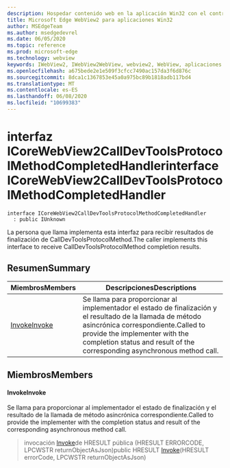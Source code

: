 ```yaml
---
description: Hospedar contenido web en la aplicación Win32 con el control Microsoft Edge WebView2
title: Microsoft Edge WebView2 para aplicaciones Win32
author: MSEdgeTeam
ms.author: msedgedevrel
ms.date: 06/05/2020
ms.topic: reference
ms.prod: microsoft-edge
ms.technology: webview
keywords: IWebView2, IWebView2WebView, webview2, WebView, aplicaciones Win32, Win32, Edge, ICoreWebView2, ICoreWebView2Controller, control de explorador, HTML Edge
ms.openlocfilehash: a675bede2e1e509f3cfcc7490ac157da3f6d876c
ms.sourcegitcommit: 8dca1c1367853e45a0a975bc89b1818adb117bd4
ms.translationtype: MT
ms.contentlocale: es-ES
ms.lasthandoff: 06/08/2020
ms.locfileid: "10699383"
---
```

# <span data-ttu-id="d8f56-104">interfaz ICoreWebView2CallDevToolsProtocolMethodCompletedHandler</span><span class="sxs-lookup"><span data-stu-id="d8f56-104">interface ICoreWebView2CallDevToolsProtocolMethodCompletedHandler</span></span> 

```
interface ICoreWebView2CallDevToolsProtocolMethodCompletedHandler
  : public IUnknown
```

<span data-ttu-id="d8f56-105">La persona que llama implementa esta interfaz para recibir resultados de finalización de CallDevToolsProtocolMethod.</span><span class="sxs-lookup"><span data-stu-id="d8f56-105">The caller implements this interface to receive CallDevToolsProtocolMethod completion results.</span></span>

## <span data-ttu-id="d8f56-106">Resumen</span><span class="sxs-lookup"><span data-stu-id="d8f56-106">Summary</span></span>

 <span data-ttu-id="d8f56-107">Miembros</span><span class="sxs-lookup"><span data-stu-id="d8f56-107">Members</span></span>                        | <span data-ttu-id="d8f56-108">Descripciones</span><span class="sxs-lookup"><span data-stu-id="d8f56-108">Descriptions</span></span>
--------------------------------|---------------------------------------------
[<span data-ttu-id="d8f56-109">Invoke</span><span class="sxs-lookup"><span data-stu-id="d8f56-109">Invoke</span></span>](#invoke) | <span data-ttu-id="d8f56-110">Se llama para proporcionar al implementador el estado de finalización y el resultado de la llamada de método asincrónica correspondiente.</span><span class="sxs-lookup"><span data-stu-id="d8f56-110">Called to provide the implementer with the completion status and result of the corresponding asynchronous method call.</span></span>

## <span data-ttu-id="d8f56-111">Miembros</span><span class="sxs-lookup"><span data-stu-id="d8f56-111">Members</span></span>

#### <span data-ttu-id="d8f56-112">Invoke</span><span class="sxs-lookup"><span data-stu-id="d8f56-112">Invoke</span></span> 

<span data-ttu-id="d8f56-113">Se llama para proporcionar al implementador el estado de finalización y el resultado de la llamada de método asincrónica correspondiente.</span><span class="sxs-lookup"><span data-stu-id="d8f56-113">Called to provide the implementer with the completion status and result of the corresponding asynchronous method call.</span></span>

> <span data-ttu-id="d8f56-114">invocación [Invoke](#invoke)de HRESULT pública (HRESULT ERRORCODE, LPCWSTR returnObjectAsJson)</span><span class="sxs-lookup"><span data-stu-id="d8f56-114">public HRESULT [Invoke](#invoke)(HRESULT errorCode, LPCWSTR returnObjectAsJson)</span></span>

